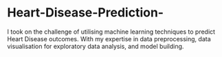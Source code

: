 # Heart-Disease-Prediction-
 I took on the challenge of utilising machine learning techniques to predict Heart Disease outcomes. With my expertise in data preprocessing, data visualisation for exploratory data analysis, and model building.
